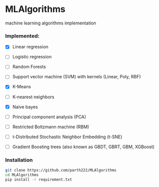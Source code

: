 # MLAlgorithms
machine learning algorithms implementation

### Implemented: ###
* [x] Linear regression
* [ ] Logistic regression
* [ ] Random Forests
* [ ] Support vector machine (SVM) with kernels (Linear, Poly, RBF)
* [x] K-Means
* [ ] K-nearest neighbors
* [x] Naive bayes
* [ ] Principal component analysis (PCA)
* [ ] Restricted Boltzmann machine (RBM)
* [ ] t-Distributed Stochastic Neighbor Embedding (t-SNE)
* [ ] Gradient Boosting trees (also known as GBDT, GBRT, GBM, XGBoost)


### Installation ###
```sh
git clone https://github.com/parth222/MLAlgorithms 
cd MLAlgorithms
pip install -r requirement.txt
```

